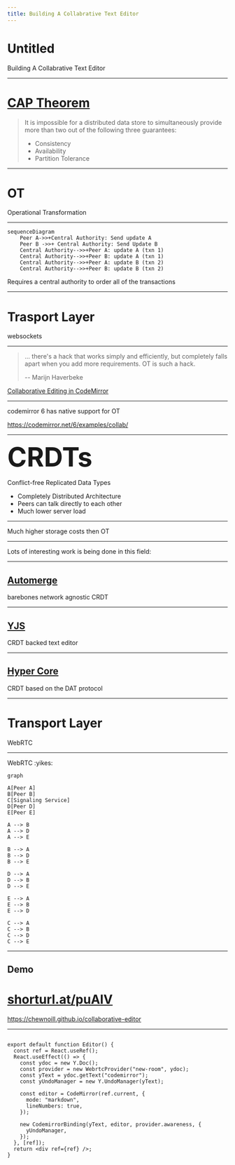 ```yaml
---
title: Building A Collabrative Text Editor
---
```


# Untitled

Building A Collabrative Text Editor

---

# [CAP Theorem](https://en.wikipedia.org/wiki/CAP_theorem)

> <div style="text-align: left">
>
> It is impossible for a distributed 
> data store to simultaneously provide 
> more than two out of the following 
> three guarantees:
>
>
> * Consistency
> * Availability 
> * Partition Tolerance
> </div>

---

<div style="text-align: left">

# OT

Operational Transformation

</div>
  
---

```mermaid
sequenceDiagram
    Peer A->>+Central Authority: Send update A
    Peer B ->>+ Central Authority: Send Update B
    Central Authority-->>+Peer A: update A (txn 1)
    Central Authority-->>+Peer B: update A (txn 1)
    Central Authority-->>+Peer A: update B (txn 2)
    Central Authority-->>+Peer B: update B (txn 2)      
```  

Requires a central authority to order all of the transactions

---

# Trasport Layer

websockets

---

> ... there's a hack that works simply and efficiently, 
> but completely falls apart when you add more 
> requirements. OT is such a hack.
>
> -- Marijn Haverbeke


[Collaborative Editing in CodeMirror](https://marijnhaverbeke.nl/blog/collaborative-editing-cm.html)

---

codemirror 6 has native support for OT

https://codemirror.net/6/examples/collab/

---

<strong style="font-size:60px">CRDTs</strong>

Conflict-free Replicated Data Types

* Completely Distributed Architecture
* Peers can talk directly to each other
* Much lower server load

---

Much higher storage costs then OT

---

Lots of interesting work is being done in this field:

---

## [Automerge](https://github.com/automerge/automerge)

barebones network agnostic CRDT

---

## [YJS](https://github.com/yjs/yjs)

CRDT backed text editor

---

## [Hyper Core](https://hypercore-protocol.org/)

CRDT based on the DAT protocol

---

# Transport Layer

WebRTC

---

WebRTC :yikes:

```mermaid
graph

A[Peer A]
B[Peer B]
C[Signaling Service]
D[Peer D]
E[Peer E]

A --> B
A --> D
A --> E

B --> A
B --> D
B --> E

D --> A
D --> B
D --> E

E --> A
E --> B
E --> D

C --> A
C --> B
C --> D
C --> E 

```  

---

## Demo

# [shorturl.at/puAIV](https://shorturl.at/puAIV)

https://chewnoill.github.io/collaborative-editor



---

<pre><code data-line-numbers="5|6|7|10-13|15-17|">
export default function Editor() {
  const ref = React.useRef();
  React.useEffect(() => {
    const ydoc = new Y.Doc();
    const provider = new WebrtcProvider("new-room", ydoc);
    const yText = ydoc.getText("codemirror");
    const yUndoManager = new Y.UndoManager(yText);
    
    const editor = CodeMirror(ref.current, {
      mode: "markdown",
      lineNumbers: true,
    });

    new CodemirrorBinding(yText, editor, provider.awareness, {
      yUndoManager,
    });
  }, [ref]);
  return &lt;div ref={ref} />;
}
</code></pre>
